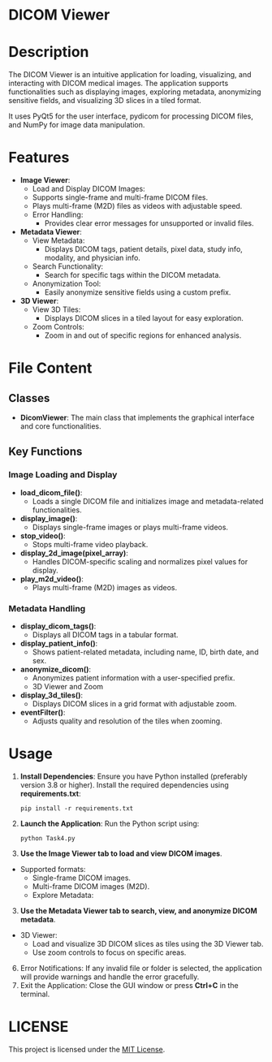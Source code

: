 # DICOM Viewer

# Description
The DICOM Viewer is an intuitive application for loading, visualizing, and interacting with DICOM medical images. The application supports functionalities such as displaying images, exploring metadata, anonymizing sensitive fields, and visualizing 3D slices in a tiled format.

It uses PyQt5 for the user interface, pydicom for processing DICOM files, and NumPy for image data manipulation.

# Features

- **Image Viewer**:
    - Load and Display DICOM Images:
    - Supports single-frame and multi-frame DICOM files.
    - Plays multi-frame (M2D) files as videos with adjustable speed.
    - Error Handling:
      - Provides clear error messages for unsupported or invalid files.
- **Metadata Viewer**:
  - View Metadata:
    - Displays DICOM tags, patient details, pixel data, study info, modality, and physician info.
  - Search Functionality:
    - Search for specific tags within the DICOM metadata.
  - Anonymization Tool:
    - Easily anonymize sensitive fields using a custom prefix.
- **3D Viewer**:
  - View 3D Tiles:
    - Displays DICOM slices in a tiled layout for easy exploration.
  - Zoom Controls:
    - Zoom in and out of specific regions for enhanced analysis.
  
# File Content
## Classes
- **DicomViewer**: The main class that implements the graphical interface and core functionalities.
## Key Functions
### Image Loading and Display
- **load_dicom_file()**:
    - Loads a single DICOM file and initializes image and metadata-related functionalities.
- **display_image()**:
    - Displays single-frame images or plays multi-frame videos.
- **stop_video()**:
    - Stops multi-frame video playback.
- **display_2d_image(pixel_array)**:
    - Handles DICOM-specific scaling and normalizes pixel values for display.
- **play_m2d_video()**:
    - Plays multi-frame (M2D) images as videos.
### Metadata Handling
- **display_dicom_tags()**:
    - Displays all DICOM tags in a tabular format.
- **display_patient_info()**:
    - Shows patient-related metadata, including name, ID, birth date, and sex.
- **anonymize_dicom()**:
    - Anonymizes patient information with a user-specified prefix.
    - 3D Viewer and Zoom
- **display_3d_tiles()**:
    - Displays DICOM slices in a grid format with adjustable zoom.
- **eventFilter()**:
    - Adjusts quality and resolution of the tiles when zooming.
# Usage
1. **Install Dependencies**: Ensure you have Python installed (preferably version 3.8 or higher). Install the required dependencies using **requirements.txt**:
    ``` 
    pip install -r requirements.txt
    ```
2. **Launch the Application**: Run the Python script using:
    ``` 
    python Task4.py 
    ```
3. **Use the Image Viewer tab to load and view DICOM images**.
  - Supported formats:
    - Single-frame DICOM images.
    - Multi-frame DICOM images (M2D).
    - Explore Metadata:

3. **Use the Metadata Viewer tab to search, view, and anonymize DICOM metadata**.
  - 3D Viewer:
    - Load and visualize 3D DICOM slices as tiles using the 3D Viewer tab.
    - Use zoom controls to focus on specific areas.

6. Error Notifications: If any invalid file or folder is selected, the application will provide warnings and handle the error gracefully.
7. Exit the Application: Close the GUI window or press **Ctrl+C** in the terminal.

# LICENSE
This project is licensed under the [MIT License](../LICENSE.txt).
